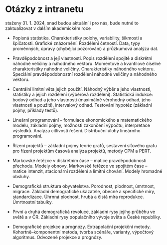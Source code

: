 # Otázky z intranetu 
staženy 31. 1. 2024, snad budou aktuální i pro nás, bude nutné to zaktualizovat v dalším akademickém roce 

- Popisná statistika. Charakteristiky polohy, variability, šikmosti a špičatosti. Grafické znázornění. Rozdělení četností. Data, typy proměnných, úpravy (chybějící pozorování) a průzkumová analýza dat.

- Pravděpodobnost a její vlastnosti. Popis rozdělení spojité a diskrétní náhodné veličiny a náhodného vektoru. Momentové a kvantilové číselné charakteristiky náhodné veličiny. Charakteristiky náhodného vektoru. Speciální pravděpodobnostní rozdělení náhodné veličiny a náhodného vektoru.

- Centrální limitní věta jejich použití. Náhodný výběr a jeho vlastnosti, statistiky a jejich rozdělení (výběrová rozdělení). Statistická indukce: bodový odhad a jeho vlastnosti  (maximálně věrohodný odhad, jeho vlastnosti a použití), intervalový odhad. Testování hypotéz (základní pojmy, příklady testů).

- Lineární programování – formulace ekonomického a matematického modelu, základní pojmy, možnosti zakončení výpočtu, interpretace výsledků. Analýza citlivosti řešení. Distribuční  úlohy lineárního programování.

- Řízení projektů – základní pojmy teorie grafů, sestavení síťového grafu pro řízení projektům časová analýza projektů, metody CPM a PERT.

- Markovské řetězce v diskrétním čase – matice pravděpodobností přechodu. Modely obnovy. Markovské řetězce ve spojitém čase – matice intenzit, stacionární rozdělení a limitní chování. Modely hromadné obsluhy.

- Demografická struktura obyvatelstva. Porodnost, plodnost, úmrtnost, migrace. Základní demografické ukazatele, obecné a specifické míry, standardizace. Úhrnná plodnost, hrubá a čistá míra reprodukce. Úmrtnostní tabulky. 

- První a druhá demografická revoluce, základní rysy jejího průběhu ve světě a v ČR. Základní rysy populačního vývoje světa a České republiky.

- Demografické projekce a prognózy. Extrapolační projekční metody. Kohortně–komponentní metoda, tvorba scénáře, varianty, výpočtový algoritmus. Odvozené projekce a prognózy.
